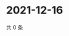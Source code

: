 # 2021-12-16

共 0 条

<!-- BEGIN WEIBO -->
<!-- 最后更新时间 Thu Dec 16 2021 16:17:35 GMT+0800 (China Standard Time) -->

<!-- END WEIBO -->
